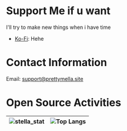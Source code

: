 # Support Me if u want
I'll try to make new things when i have time
- [Ko-Fi](https://ko-fi.com/interstella0): Hehe
  
# Contact Information
Email: support@prettymella.site

# Open Source Activities
| ![stella_stat](https://github-readme-stats.vercel.app/api?username=interstella0&show_icons=true&theme=jolly) | ![Top Langs](https://github-readme-stats.vercel.app/api/top-langs/?username=interstella0&theme=jolly)    |
| -------  | ------- |
